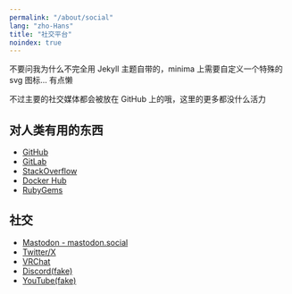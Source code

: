 ```yaml
---
permalink: "/about/social"
lang: "zho-Hans"
title: "社交平台"
noindex: true
---
```


不要问我为什么不完全用 Jekyll 主题自带的，minima 上需要自定义一个特殊的 svg 图标... 有点懒

不过主要的社交媒体都会被放在 GitHub 上的哦，这里的更多都没什么活力

## 对人类有用的东西

- [GitHub](https://github.com/SourLemonJuice)
- [GitLab](https://gitlab.com/SourLemonJuice)
- [StackOverflow](https://stackoverflow.com/users/25416550)
- [Docker Hub](https://hub.docker.com/u/sourlemonjuice)
- [RubyGems](https://rubygems.org/profiles/SourLemonJuice)

## 社交

- [Mastodon - mastodon.social](https://mastodon.social/@SourLemonJuice)
- [Twitter/X](https://x.com/LemonJuice3893)
- [VRChat](https://vrchat.com/home/user/usr_17d2f8db-b256-448d-8405-b62b860025c5)
- [Discord(fake)](https://youtu.be/dQw4w9WgXcQ)
- [YouTube(fake)](https://www.bilibili.com/video/BV1GJ411x7h7)
